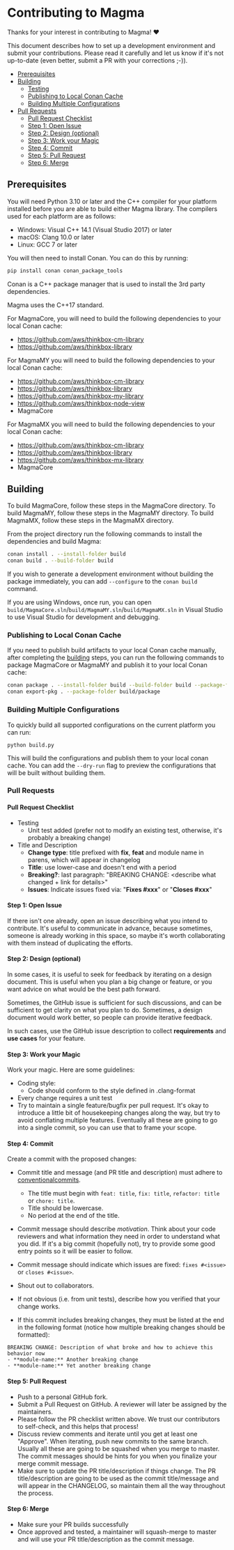 # Contributing to Magma

Thanks for your interest in contributing to Magma! ❤️

This document describes how to set up a development environment and submit your contributions. Please read it carefully
and let us know if it's not up-to-date (even better, submit a PR with your  corrections ;-)).

- [Prerequisites](#prerequisites)
- [Building](#building)
  - [Testing](#testing)
  - [Publishing to Local Conan Cache](#publishing-to-local-conan-cache)
  - [Building Multiple Configurations](#building-multiple-configurations)
- [Pull Requests](#pull-requests)
  - [Pull Request Checklist](#pull-request-checklist)
  - [Step 1: Open Issue](#step-1-open-issue)
  - [Step 2: Design (optional)](#step-2-design-optional)
  - [Step 3: Work your Magic](#step-3-work-your-magic)
  - [Step 4: Commit](#step-4-commit)
  - [Step 5: Pull Request](#step-5-pull-request)
  - [Step 6: Merge](#step-6-merge)

## Prerequisites

You will need Python 3.10 or later and the C++ compiler for your platform installed before you are able to build either Magma library. The compilers used for each platform are as follows:

* Windows: Visual C++ 14.1 (Visual Studio 2017) or later
* macOS: Clang 10.0 or later
* Linux: GCC 7 or later

You will then need to install Conan. You can do this by running:

```bash
pip install conan conan_package_tools
```

Conan is a C++ package manager that is used to install the 3rd party dependencies.

Magma uses the C++17 standard.

For MagmaCore, you will need to build the following dependencies to your local Conan cache:

* https://github.com/aws/thinkbox-cm-library
* https://github.com/aws/thinkbox-library

For MagmaMY you will need to build the following dependencies to your local Conan cache:

* https://github.com/aws/thinkbox-cm-library
* https://github.com/aws/thinkbox-library
* https://github.com/aws/thinkbox-my-library
* https://github.com/aws/thinkbox-node-view
* MagmaCore

For MagmaMX you will need to build the following dependencies to your local Conan cache:

* https://github.com/aws/thinkbox-cm-library
* https://github.com/aws/thinkbox-library
* https://github.com/aws/thinkbox-mx-library
* MagmaCore

## Building

To build MagmaCore, follow these steps in the MagmaCore directory. To build MagmaMY, follow these steps in the MagmaMY directory. To build MagmaMX, follow these steps in the MagmaMX directory.

From the project directory run the following commands to install the dependencies and build Magma:

```bash
conan install . --install-folder build
conan build . --build-folder build
```

If you wish to generate a development environment without building the package immediately, you can add `--configure` to the `conan build` command.

If you are using Windows, once run, you can open `build/MagmaCore.sln`/`build/MagmaMY.sln`/`build/MagmaMX.sln` in Visual Studio to use Visual Studio for development and debugging.


### Publishing to Local Conan Cache

If you need to publish build artifacts to your local Conan cache manually, after completing the [building](#building) steps, you can run the following commands to package MagmaCore or MagmaMY and publish it to your local Conan cache:

```bash
conan package . --install-folder build --build-folder build --package-folder build/package
conan export-pkg . --package-folder build/package
```

### Building Multiple Configurations

To quickly build all supported configurations on the current platform you can run:

```
python build.py
```

This will build the configurations and publish them to your local conan cache. You can add the `--dry-run` flag to preview the configurations that will be built without building them.

### Pull Requests

#### Pull Request Checklist

- Testing
  - Unit test added (prefer not to modify an existing test, otherwise, it's probably a breaking change)
- Title and Description
  - __Change type__: title prefixed with **fix**, **feat** and module name in parens, which will appear in changelog
  - __Title__: use lower-case and doesn't end with a period
  - __Breaking?__: last paragraph: "BREAKING CHANGE: <describe what changed + link for details>"
  - __Issues__: Indicate issues fixed via: "**Fixes #xxx**" or "**Closes #xxx**"

#### Step 1: Open Issue

If there isn't one already, open an issue describing what you intend to contribute. It's useful to communicate in
advance, because sometimes, someone is already working in this space, so maybe it's worth collaborating with them
instead of duplicating the efforts.

#### Step 2: Design (optional)

In some cases, it is useful to seek for feedback by iterating on a design document. This is useful
when you plan a big change or feature, or you want advice on what would be the best path forward.

Sometimes, the GitHub issue is sufficient for such discussions, and can be sufficient to get
clarity on what you plan to do. Sometimes, a design document would work better, so people can provide
iterative feedback.

In such cases, use the GitHub issue description to collect **requirements** and
**use cases** for your feature.

#### Step 3: Work your Magic

Work your magic. Here are some guidelines:

- Coding style:
  - Code should conform to the style defined in .clang-format
- Every change requires a unit test
- Try to maintain a single feature/bugfix per pull request. It's okay to introduce a little bit of housekeeping
   changes along the way, but try to avoid conflating multiple features. Eventually all these are going to go into a
   single commit, so you can use that to frame your scope.

#### Step 4: Commit

Create a commit with the proposed changes:

- Commit title and message (and PR title and description) must adhere to [conventionalcommits](https://www.conventionalcommits.org).
  - The title must begin with `feat: title`, `fix: title`, `refactor: title` or
    `chore: title`.
  - Title should be lowercase.
  - No period at the end of the title.

- Commit message should describe _motivation_. Think about your code reviewers and what information they need in
  order to understand what you did. If it's a big commit (hopefully not), try to provide some good entry points so
  it will be easier to follow.

- Commit message should indicate which issues are fixed: `fixes #<issue>` or `closes #<issue>`.

- Shout out to collaborators.

- If not obvious (i.e. from unit tests), describe how you verified that your change works.

- If this commit includes breaking changes, they must be listed at the end in the following format (notice how multiple breaking changes should be formatted):

```
BREAKING CHANGE: Description of what broke and how to achieve this behavior now
- **module-name:** Another breaking change
- **module-name:** Yet another breaking change
```

#### Step 5: Pull Request

- Push to a personal GitHub fork.
- Submit a Pull Request on GitHub. A reviewer will later be assigned by the maintainers.
- Please follow the PR checklist written above. We trust our contributors to self-check, and this helps that process!
- Discuss review comments and iterate until you get at least one "Approve". When iterating, push new commits to the
  same branch. Usually all these are going to be squashed when you merge to master. The commit messages should be hints
  for you when you finalize your merge commit message.
- Make sure to update the PR title/description if things change. The PR title/description are going to be used as the
  commit title/message and will appear in the CHANGELOG, so maintain them all the way throughout the process.

#### Step 6: Merge

- Make sure your PR builds successfully
- Once approved and tested, a maintainer will squash-merge to master and will use your PR title/description as the
  commit message.
